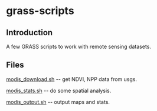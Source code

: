 # grass-scripts

## Introduction

A few GRASS scripts to work with remote sensing datasets.

## Files

[modis_download.sh](https://github.com/asciipop/grass-scripts/blob/master/modis_download.sh) -- get NDVI, NPP data from usgs.

[modis_stats.sh](https://github.com/asciipop/grass-scripts/blob/master/modis_stats.sh) -- do some spatial analysis.

[modis_output.sh](https://github.com/asciipop/grass-scripts/blob/master/modis_output.sh) -- output maps and stats.

